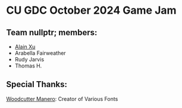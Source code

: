 # CU GDC October 2024 Game Jam
## Team nullptr; members:
- [Alain Xu](https://www.patreon.com/c/infinityax)
- Arabella Fairweather
- Rudy Jarvis
- Thomas H.

## Special Thanks:
[Woodcutter Manero](https://www.dafont.com/profile.php?user=535178): Creator of Various Fonts